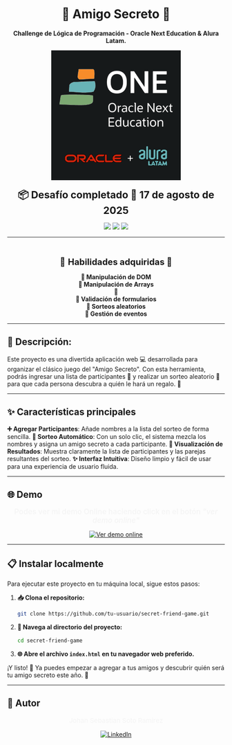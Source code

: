 <h1 align="center"> 🎲 Amigo Secreto 🎲</h1>

<p align="center"><strong>Challenge de Lógica de Programación - Oracle Next Education & Alura Latam.</strong> </p>

<p align="center"> <img src="assets/oracle-alura.png" width="300" alt="Oracle Alura"/> </p>

<p align="center">
  <span style="font-size:23px;"><strong>📦 Desafío completado 📅 17 de agosto de 2025</strong></span>
</p>

<p align="center">
  <img src="https://img.shields.io/badge/-HTML5-E34F26?style=flat-square&logo=html5&logoColor=white" />
  <img src="https://img.shields.io/badge/-JavaScript-F7DF1E?style=flat-square&logo=javascript&logoColor=black" />
  <img src="https://img.shields.io/badge/-CSS3-1572B6?style=flat-square&logo=css3" />
</p>

---

<br>

<p align="center">
  <span style="font-size:20px;"> 📍 <strong>Habilidades adquiridas 📍 </strong></span>
</p>

<p align="center">
  <b>
    <span style="display:inline-block;width: 260px;">🔸 Manipulación de DOM</span>
    <span style="display:inline-block;width: 260px;">🔸 Manipulación de Arrays</span>
    <span style="display:inline-block;width: 260px;">🔸 </span><br>
    <span style="display:inline-block;width: 260px;">🔹 Validación de formularios</span>
    <span style="display:inline-block;width: 260px;">🔹 Sorteos aleatorios</span>
    <span style="display:inline-block;width: 260px;">🔹 Gestión de eventos</span><br>
  </b>
</p>

---

## 📝 Descripción:

Este proyecto es una divertida aplicación web 💻 desarrollada para organizar el clásico juego del "Amigo Secreto". Con esta herramienta, podrás ingresar una lista de participantes 📝 y realizar un sorteo aleatorio 🎲 para que cada persona descubra a quién le hará un regalo. 🎉

---

## ✨ Características principales

**➕ Agregar Participantes**: Añade nombres a la lista del sorteo de forma sencilla.
**🎲 Sorteo Automático**: Con un solo clic, el sistema mezcla los nombres y asigna un amigo secreto a cada participante.
**👀 Visualización de Resultados**: Muestra claramente la lista de participantes y las parejas resultantes del sorteo.
**✨ Interfaz Intuitiva**: Diseño limpio y fácil de usar para una experiencia de usuario fluida.

---

## 🌐 Demo

<p align="center">
  <span style="font-size:17px; font-weight:600; color:#f5f5f5;">
    Podes ver mi demo Online haciendo click en el botón <em>"ver demo online"</em>
  </span>
</p>

<p align="center">
  <a href="https://alanfebrerogutierrez.github.io/Challenge-Amigo-Secreto/" target="_blank">
    <img src="https://img.shields.io/badge/Ver%20demo%20online-ff67cf?style=for-the-badge&logo=firefox-browser&logoColor=white" alt="Ver demo online">
  </a>
</p>

---

## 📋 Instalar localmente

Para ejecutar este proyecto en tu máquina local, sigue estos pasos:

1.  **📥 Clona el repositorio:**
    ```bash
    git clone https://github.com/tu-usuario/secret-friend-game.git
    ```
2.  **📁 Navega al directorio del proyecto:**
    ```bash
    cd secret-friend-game
    ```
3.  **🌐 Abre el archivo `index.html` en tu navegador web preferido.**

¡Y listo! 🥳 Ya puedes empezar a agregar a tus amigos y descubrir quién será tu amigo secreto este año. 🎁

---

## 👤 Autor

<p align="center">
  <span style="font-size:15px; font-weight:500; color:#f5f5f5;">
   Johan Sebastian Soto Ramirez
  </span>
</p>

<p align="center">
  <a href="https://www.linkedin.com/in/johan-soto/" target="_blank">
    <img src="https://custom-icon-badges.demolab.com/badge/LinkedIn-0A66C2?logo=linkedin-white&logoColor=fff" alt="LinkedIn">
  </a>
</p>
